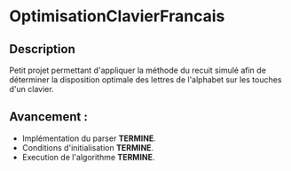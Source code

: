 # OptimisationClavierFrancais

## Description
Petit projet permettant d'appliquer la méthode du recuit simulé afin de déterminer la disposition optimale des lettres de l'alphabet sur les touches d'un clavier.

## Avancement :
 - Implémentation du parser **TERMINE**.
 - Conditions d'initialisation **TERMINE**.
 - Execution de l'algorithme **TERMINE**.
